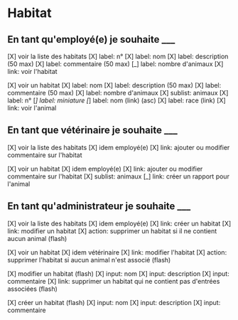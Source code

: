 # Habitat

## En tant qu'employé(e) je souhaite ___

[X] voir la liste des habitats
    [X] label: n°
    [X] label: nom
    [X] label: description (50 max)
    [X] label: commentaire (50 max)
    [_] label: nombre d'animaux
    [X] link: voir l'habitat

[X] voir un habitat
    [X] label: nom
    [X] label: description (50 max)
    [X] label: commentaire (50 max)
    [X] label: nombre d'animaux
    [X] sublist: animaux
        [X] label: n°
        [_] label: miniature
        [_] label: nom (link) (asc)
        [X] label: race (link)
        [X] link: voir l'animal

## En tant que vétérinaire je souhaite ___

[X] voir la liste des habitats
    [X] idem employé(e)
    [X] link: ajouter ou modifier commentaire sur l'habitat

[X] voir un habitat
    [X] idem employé(e)
    [X] link: ajouter ou modifier commentaire sur l'habitat
    [X] sublist: animaux
        [_] link: créer un rapport pour l'animal

## En tant qu'administrateur je souhaite ___

[X] voir la liste des habitats
    [X] idem employé(e)
    [X] link: créer un habitat
    [X] link: modifier un habitat
    [X] action: supprimer un habitat si il ne contient aucun animal (flash)

[X] voir un habitat
    [X] idem vétérinaire
    [X] link: modifier l'habitat
    [X] action: supprimer l'habitat si aucun animal n'est associé (flash)
        
[X] modifier un habitat (flash)
    [X] input: nom
    [X] input: description
    [X] input: commentaire
    [X] link: supprimer un habitat qui ne contient pas d'entrées associées (flash)

[X] créer un habitat (flash)
    [X] input: nom
    [X] input: description
    [X] input: commentaire
